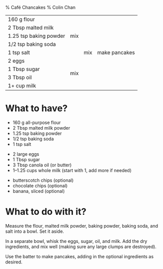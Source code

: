 % Café Chancakes
% Colin Chan

<table>
 <tr style="text-align: left;">
   <td>160 g flour</td>
   <td rowspan=5>mix</td>
   <td rowspan=9>mix</td>
   <td rowspan=9>make pancakes</td>
 </tr>
 <tr>
   <td>2 Tbsp malted milk</td>
 </tr>
 <tr>
   <td>1.25 tsp baking powder</td>
 </tr>
 <tr>
   <td>1/2 tsp baking soda</td>
 </tr>
 <tr>
   <td>1 tsp salt</td>
 </tr>
 <tr>
   <td>2 eggs</td>
   <td rowspan=4>mix</td>
 </tr>
 <tr>
   <td>1 Tbsp sugar</td>
 </tr>
 <tr>
   <td>3 Tbsp oil</td>
 </tr>
 <tr>
   <td>1+ cup milk</td>
 </tr>
</table>

# What to have?

*   160 g all-purpose flour
*   2 Tbsp malted milk powder
*   1.25 tsp baking powder
*   1/2 tsp baking soda
*   1 tsp salt

<!---->

*   2 large eggs
*   1 Tbsp sugar
*   3 Tbsp canola oil (or butter)
*   1–1.25 cups whole milk (start with 1, add more if needed)

<!---->

*   butterscotch chips (optional)
*   chocolate chips (optional)
*   banana, sliced (optional)

# What to do with it?

Measure the flour, malted milk powder, baking powder, baking soda, and salt into
a bowl. Set it aside.

In a separate bowl, whisk the eggs, sugar, oil, and milk. Add the dry
ingredients, and mix well (making sure any large clumps are destroyed).

Use the batter to make pancakes, adding in the optional ingredients as desired.
